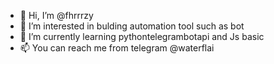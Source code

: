 - 👋 Hi, I’m @fhrrrzy
- 👀 I’m interested in bulding automation tool such as bot
- 🌱 I’m currently learning pythontelegrambotapi and Js basic
- 📫 You can reach me from telegram @waterflai
